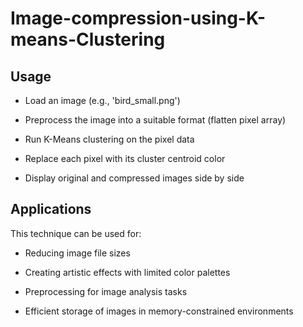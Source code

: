 # Image-compression-using-K-means-Clustering

## Usage
* Load an image (e.g., 'bird_small.png')

* Preprocess the image into a suitable format (flatten pixel array)

* Run K-Means clustering on the pixel data

* Replace each pixel with its cluster centroid color

* Display original and compressed images side by side

## Applications
This technique can be used for:

* Reducing image file sizes

* Creating artistic effects with limited color palettes

* Preprocessing for image analysis tasks

* Efficient storage of images in memory-constrained environments

